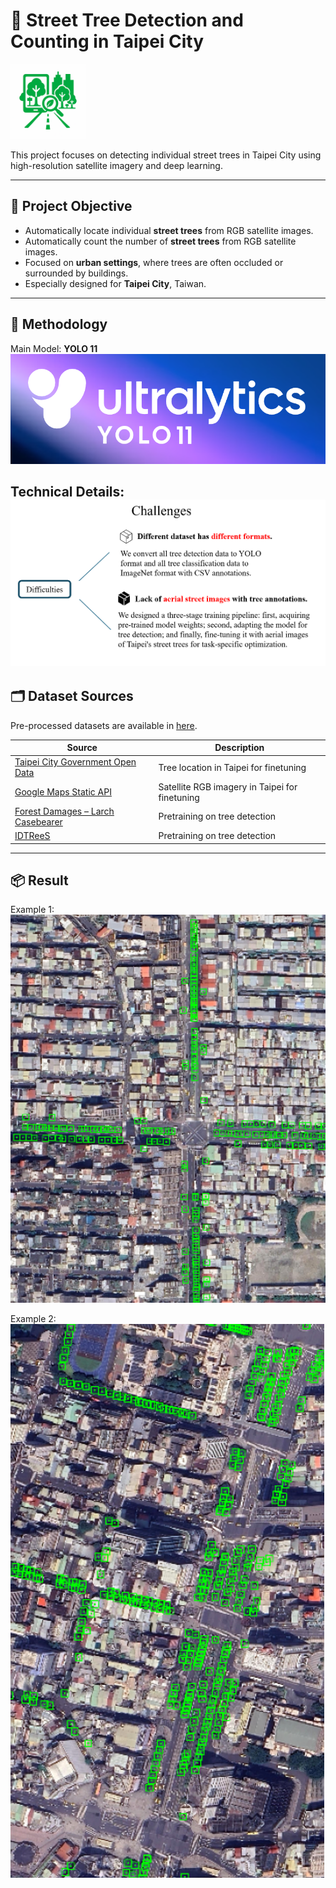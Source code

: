 # 🌳 Street Tree Detection and Counting in Taipei City
<img src="readme_figures/icon.ico" alt="icon" width="120"/>

This project focuses on detecting individual street trees in Taipei City using high-resolution satellite imagery and deep learning.

---

## 📌 Project Objective

- Automatically locate individual **street trees** from RGB satellite images.
- Automatically count the number of **street trees** from RGB satellite images.
- Focused on **urban settings**, where trees are often occluded or surrounded by buildings.
- Especially designed for **Taipei City**, Taiwan.
---

## 🧠 Methodology

Main Model:
**YOLO 11** ![alt text](readme_figures/yolo.png)

Technical Details:
![alt text](readme_figures/challenge.png)
---

## 🗂️ Dataset Sources
Pre-processed datasets are available in [here](https://huggingface.co/datasets/zbyzby/TaipeiTrees/tree/main).

| Source | Description |
|--------|-------------|
| [Taipei City Government Open Data](https://data.gov.tw/) | Tree location in Taipei for finetuning |
| [Google Maps Static API](https://developers.google.com/maps/documentation/maps-static/overview?hl=en) | Satellite RGB imagery in Taipei for finetuning |
| [Forest Damages – Larch Casebearer](https://lila.science/datasets/forest-damages-larch-casebearer/) | Pretraining on tree detection |
| [IDTReeS](https://zenodo.org/records/3934932) | Pretraining on tree detection |

---
## 📦 Result
Example 1:
![result_visual](readme_figures/result_visual1.png)

Example 2:
![result_visual](readme_figures/result_visual2.png)
